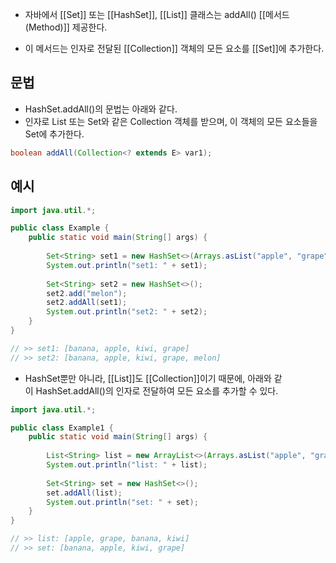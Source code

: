 - 자바에서 [[Set]] 또는 [[HashSet]], [[List]] 클래스는 addAll() [[메서드(Method)]] 제공한다.

- 이 메서드는 인자로 전달된 [[Collection]] 객체의 모든 요소를 [[Set]]에 추가한다.


## 문법

- HashSet.addAll()의 문법는 아래와 같다.
- 인자로 List 또는 Set와 같은 Collection 객체를 받으며, 이 객체의 모든 요소들을 Set에 추가한다.

```java
boolean addAll(Collection<? extends E> var1);
```

## 예시

```java
import java.util.*;

public class Example {
    public static void main(String[] args) {
		
        Set<String> set1 = new HashSet<>(Arrays.asList("apple", "grape", "banana", "kiwi"));
        System.out.println("set1: " + set1);
		
        Set<String> set2 = new HashSet<>();
        set2.add("melon");
        set2.addAll(set1);
        System.out.println("set2: " + set2);
    }
}

// >> set1: [banana, apple, kiwi, grape]
// >> set2: [banana, apple, kiwi, grape, melon]
```

- HashSet뿐만 아니라, [[List]]도 [[Collection]]이기 때문에, 아래와 같이 HashSet.addAll()의 인자로 전달하여 모든 요소를 추가할 수 있다.

```java
import java.util.*;

public class Example1 {
    public static void main(String[] args) {
		
        List<String> list = new ArrayList<>(Arrays.asList("apple", "grape", "banana", "kiwi"));
        System.out.println("list: " + list);
		
        Set<String> set = new HashSet<>();
        set.addAll(list);
        System.out.println("set: " + set);
    }
}

// >> list: [apple, grape, banana, kiwi]
// >> set: [banana, apple, kiwi, grape]
```
